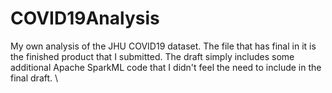 # COVID19Analysis
My own analysis of the JHU COVID19 dataset. 
The file that has final in it is the finished product that I submitted. The draft simply includes some additional Apache SparkML code that I didn't feel the need to include in the final draft. \\
